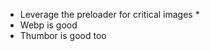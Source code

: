 * Leverage the preloader for critical images *
* <!-- .element: class="fragment" --> Webp is good
* <!-- .element: class="fragment" --> Thumbor is good too